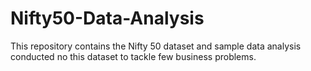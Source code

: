 # Nifty50-Data-Analysis
This repository contains the Nifty 50 dataset and sample data analysis conducted no this dataset to tackle few business problems.
